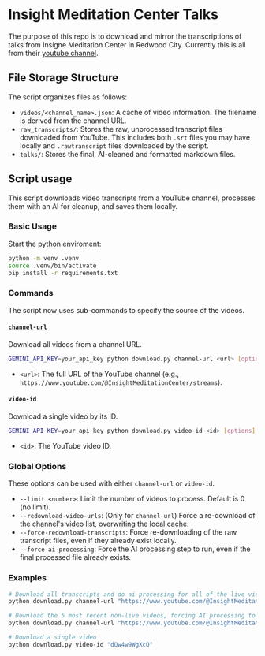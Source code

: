 # Insight Meditation Center Talks

The purpose of this repo is to download and mirror the transcriptions of talks from Insigne Meditation Center in Redwood City. Currently this is all from their [youtube channel](https://www.youtube.com/@InsightMeditationCenter).


## File Storage Structure

The script organizes files as follows:

-   `videos/<channel_name>.json`: A cache of video information. The filename is derived from the channel URL.
-   `raw_transcripts/`: Stores the raw, unprocessed transcript files downloaded from YouTube. This includes both `.srt` files you may have locally and `.rawtranscript` files downloaded by the script.
-   `talks/`: Stores the final, AI-cleaned and formatted markdown files.

## Script usage

This script downloads video transcripts from a YouTube channel, processes them with an AI for cleanup, and saves them locally.

### Basic Usage

Start the python enviroment:
```bash
python -m venv .venv
source .venv/bin/activate
pip install -r requirements.txt
```

### Commands

The script now uses sub-commands to specify the source of the videos.

#### `channel-url`

Download all videos from a channel URL.

```bash
GEMINI_API_KEY=your_api_key python download.py channel-url <url> [options]
```

-   `<url>`: The full URL of the YouTube channel (e.g., `https://www.youtube.com/@InsightMeditationCenter/streams`).

#### `video-id`

Download a single video by its ID.

```bash
GEMINI_API_KEY=your_api_key python download.py video-id <id> [options]
```

-   `<id>`: The YouTube video ID.

### Global Options

These options can be used with either `channel-url` or `video-id`.

-   `--limit <number>`: Limit the number of videos to process. Default is 0 (no limit).
-   `--redownload-video-urls`: (Only for `channel-url`) Force a re-download of the channel's video list, overwriting the local cache.
-   `--force-redownload-transcripts`: Force re-downloading of the raw transcript files, even if they already exist locally.
-   `--force-ai-processing`: Force the AI processing step to run, even if the final processed file already exists.

### Examples

```bash
# Download all transcripts and do ai processing for all of the live videos from the channel
python download.py channel-url "https://www.youtube.com/@InsightMeditationCenter/streams"

# Download the 5 most recent non-live videos, forcing AI processing to overwrite any already saved talks.
python download.py channel-url "https://www.youtube.com/@InsightMeditationCenter/videos" --limit 5 --force-ai-processing

# Download a single video
python download.py video-id "dQw4w9WgXcQ"
```